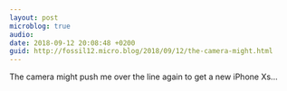 ```yaml
---
layout: post
microblog: true
audio: 
date: 2018-09-12 20:08:48 +0200
guid: http://fossil12.micro.blog/2018/09/12/the-camera-might.html
---
```

The camera might push me over the line again to get a new iPhone Xs...

